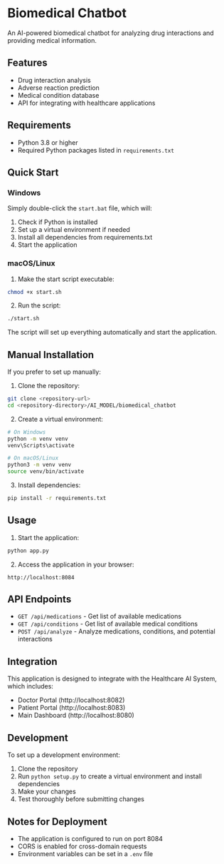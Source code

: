 # Biomedical Chatbot

An AI-powered biomedical chatbot for analyzing drug interactions and providing medical information.

## Features

- Drug interaction analysis
- Adverse reaction prediction
- Medical condition database
- API for integrating with healthcare applications

## Requirements

- Python 3.8 or higher
- Required Python packages listed in `requirements.txt`

## Quick Start

### Windows

Simply double-click the `start.bat` file, which will:
1. Check if Python is installed
2. Set up a virtual environment if needed
3. Install all dependencies from requirements.txt
4. Start the application

### macOS/Linux

1. Make the start script executable:
```bash
chmod +x start.sh
```

2. Run the script:
```bash
./start.sh
```

The script will set up everything automatically and start the application.

## Manual Installation

If you prefer to set up manually:

1. Clone the repository:

```bash
git clone <repository-url>
cd <repository-directory>/AI_MODEL/biomedical_chatbot
```

2. Create a virtual environment:

```bash
# On Windows
python -m venv venv
venv\Scripts\activate

# On macOS/Linux
python3 -m venv venv
source venv/bin/activate
```

3. Install dependencies:

```bash
pip install -r requirements.txt
```

## Usage

1. Start the application:

```bash
python app.py
```

2. Access the application in your browser:

```
http://localhost:8084
```

## API Endpoints

- `GET /api/medications` - Get list of available medications
- `GET /api/conditions` - Get list of available medical conditions
- `POST /api/analyze` - Analyze medications, conditions, and potential interactions

## Integration

This application is designed to integrate with the Healthcare AI System, which includes:

- Doctor Portal (http://localhost:8082)
- Patient Portal (http://localhost:8083)
- Main Dashboard (http://localhost:8080)

## Development

To set up a development environment:

1. Clone the repository
2. Run `python setup.py` to create a virtual environment and install dependencies
3. Make your changes
4. Test thoroughly before submitting changes

## Notes for Deployment

- The application is configured to run on port 8084
- CORS is enabled for cross-domain requests
- Environment variables can be set in a `.env` file 